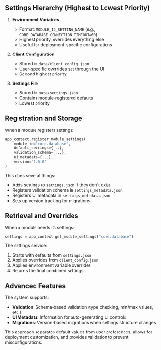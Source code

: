 ## Settings Hierarchy (Highest to Lowest Priority)

1. **Environment Variables**
   - Format: `MODULE_ID_SETTING_NAME` (e.g., `CORE_DATABASE_CONNECTION_TIMEOUT=60`)
   - Highest priority, overrides everything else
   - Useful for deployment-specific configurations

2. **Client Configuration**
   - Stored in `data/client_config.json`
   - User-specific overrides set through the UI
   - Second highest priority

3. **Settings File**
   - Stored in `data/settings.json`
   - Contains module-registered defaults
   - Lowest priority

## Registration and Storage

When a module registers settings:
```python
app_context.register_module_settings(
    module_id="core.database",
    default_settings={...},
    validation_schema={...},
    ui_metadata={...},
    version="1.0.0"
)
```

This does several things:
- Adds settings to `settings.json` if they don't exist
- Registers validation schema in `settings_metadata.json`
- Registers UI metadata in `settings_metadata.json`
- Sets up version tracking for migrations

## Retrieval and Overrides

When a module needs its settings:
```python
settings = app_context.get_module_settings("core.database")
```

The settings service:
1. Starts with defaults from `settings.json`
2. Applies overrides from `client_config.json`
3. Applies environment variable overrides
4. Returns the final combined settings

## Advanced Features

The system supports:
- **Validation**: Schema-based validation (type checking, min/max values, etc.)
- **UI Metadata**: Information for auto-generating UI controls
- **Migrations**: Version-based migrations when settings structure changes

This approach separates default values from user preferences, allows for deployment customization, and provides validation to prevent misconfigurations.